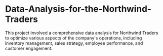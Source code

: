# Data-Analysis-for-the-Northwind-Traders
This project involved a comprehensive data analysis for Northwind Traders to optimize various aspects of the company's operations, including inventory management, sales strategy, employee performance, and customer engagement.
